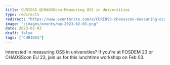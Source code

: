 ```yaml
---
title: CURIOSS @CHAOSScon-Measuring OSS in Universities
type: redirects
redirect: "https://www.eventbrite.com/e/CURIOSS-chaosscon-measuring-oss-in-universities-tickets-510637960887"
image: "/images/events/wp-2023-02-03.png"
date: 2023-02-03
draft: false
tags: ["CURIOSS"]
---
```


Interested in measuring OSS in universities? If you're at FOSDEM 23 or CHAOSScon EU 23, join us for this lunchtime workshop on Feb 03.